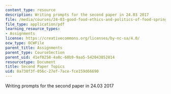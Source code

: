 ```yaml
---
content_type: resource
description: Writing prompts for the second paper in 24.03 2017
file: /media/courses/24-03-good-food-ethics-and-politics-of-food-spring-2017/8a738f3f056c27ef7acefce159d66690_24.03_Second_Paper_Topics_17.pdf
file_type: application/pdf
learning_resource_types:
- Assignments
license: https://creativecommons.org/licenses/by-nc-sa/4.0/
ocw_type: OCWFile
parent_title: Assignments
parent_type: CourseSection
parent_uid: 41ef0258-4a8c-60b9-9aa5-542043852814
resourcetype: Document
title: Second Paper Topics
uid: 8a738f3f-056c-27ef-7ace-fce159d66690
---
```

Writing prompts for the second paper in 24.03 2017